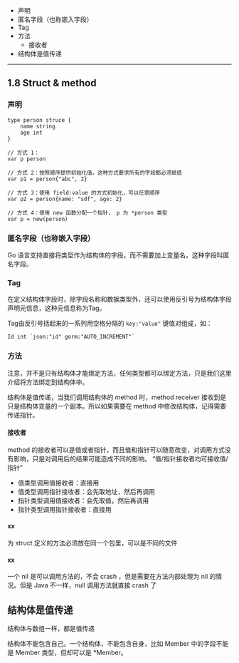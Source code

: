 * 声明
* 匿名字段（也称嵌入字段）
* Tag
* 方法
    * 接收者
* 结构体是值传递

---

## 1.8 Struct & method

### 声明

```
type person struce {
    name string
    age int
}

// 方式 1：
var p person

// 方式 2：按照顺序提供初始化值，这种方式要求所有的字段都必须赋值
var p1 = person{"abc", 2}

// 方式 3：使用 field:value 的方式初始化，可以任意顺序
var p2 = person{name: "sdf", age: 2}

// 方式 4：使用 new 函数分配一个指针， p 为 *person 类型
var p = new(person)
```


### 匿名字段（也称嵌入字段）

Go 语言支持直接将类型作为结构体的字段，而不需要加上变量名，这种字段叫匿名字段。

### Tag

在定义结构体字段时，除字段名称和数据类型外，还可以使用反引号为结构体字段声明元信息，这种元信息称为Tag。

Tag由反引号括起来的一系列用空格分隔的 `key:"value"` 键值对组成，如：

```
Id int `json:"id" gorm:"AUTO_INCREMENT"`
```

### 方法

注意，并不是只有结构体才能绑定方法，任何类型都可以绑定方法，只是我们这里介绍将方法绑定到结构体中。

结构体是值传递，当我们调用结构体的 method 时，method receiver 接收到是只是结构体变量的一个副本。所以如果需要在 method 中修改结构体，记得需要传递指针。

#### 接收者

method 的接收者可以是值或者指针，而且值和指针可以随意改变，对调用方式没有影响，只是对调用后的结果可能造成不同的影响。
“值/指针接收者均可接收值/指针”

* 值类型调用值接收者：直接用  
* 值类型调用指针接收者：会先取地址，然后再调用  
* 指针类型调用值接收者：会先取值，然后再调用  
* 指针类型调用指针接收者：直接用  

#### xx

为 struct 定义的方法必须放在同一个包里，可以是不同的文件

#### xx

一个 nil 是可以调用方法的，不会 crash ，但是需要在方法内部处理为 nil 的情况。但是 Java 不一样，null 调用方法就直接 crash 了

## 结构体是值传递

结构体与数组一样，都是值传递

结构体不能包含自己。一个结构体，不能包含自身，比如 Member 中的字段不能是 Member 类型，但却可以是 *Member。

